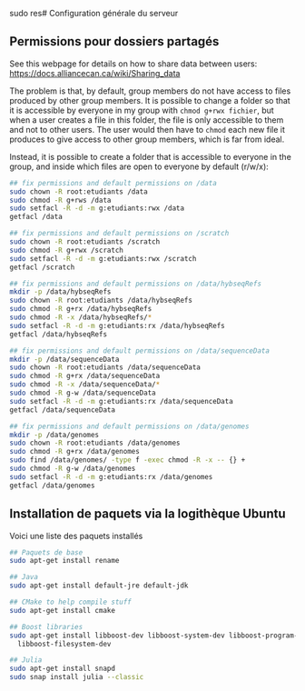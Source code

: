 sudo res# Configuration générale du serveur

## Permissions pour dossiers partagés

See this webpage for details on how to share data between users: https://docs.alliancecan.ca/wiki/Sharing_data

The problem is that, by default, group members do not have access to files 
produced by other group members. It is possible to change a folder so that it 
is accessible by everyone in my group with `chmod g+rwx fichier`, but when a 
user creates a file in this folder, the file is only accessible to them and 
not to other users. The user would then have to `chmod` each new file it 
produces to give access to other group members, which is far from ideal.

Instead, it is possible to create a folder that is accessible to everyone in 
the group, and inside which files are open to everyone by default (r/w/x):
```bash
## fix permissions and default permissions on /data
sudo chown -R root:etudiants /data
sudo chmod -R g+rws /data
sudo setfacl -R -d -m g:etudiants:rwx /data
getfacl /data

## fix permissions and default permissions on /scratch
sudo chown -R root:etudiants /scratch
sudo chmod -R g+rwx /scratch
sudo setfacl -R -d -m g:etudiants:rwx /scratch
getfacl /scratch

## fix permissions and default permissions on /data/hybseqRefs
mkdir -p /data/hybseqRefs
sudo chown -R root:etudiants /data/hybseqRefs
sudo chmod -R g+rx /data/hybseqRefs
sudo chmod -R -x /data/hybseqRefs/*
sudo setfacl -R -d -m g:etudiants:rx /data/hybseqRefs
getfacl /data/hybseqRefs

## fix permissions and default permissions on /data/sequenceData
mkdir -p /data/sequenceData
sudo chown -R root:etudiants /data/sequenceData
sudo chmod -R g+rx /data/sequenceData
sudo chmod -R -x /data/sequenceData/*
sudo chmod -R g-w /data/sequenceData
sudo setfacl -R -d -m g:etudiants:rx /data/sequenceData
getfacl /data/sequenceData

## fix permissions and default permissions on /data/genomes
mkdir -p /data/genomes
sudo chown -R root:etudiants /data/genomes
sudo chmod -R g+rx /data/genomes
sudo find /data/genomes/ -type f -exec chmod -R -x -- {} +
sudo chmod -R g-w /data/genomes
sudo setfacl -R -d -m g:etudiants:rx /data/genomes
getfacl /data/genomes

```

## Installation de paquets via la logithèque Ubuntu

Voici une liste des paquets installés
```bash
## Paquets de base
sudo apt-get install rename

## Java
sudo apt-get install default-jre default-jdk

## CMake to help compile stuff
sudo apt-get install cmake

## Boost libraries
sudo apt-get install libboost-dev libboost-system-dev libboost-program-options-dev libboost-iostreams-dev \
  libboost-filesystem-dev

## Julia
sudo apt-get install snapd
sudo snap install julia --classic

```

